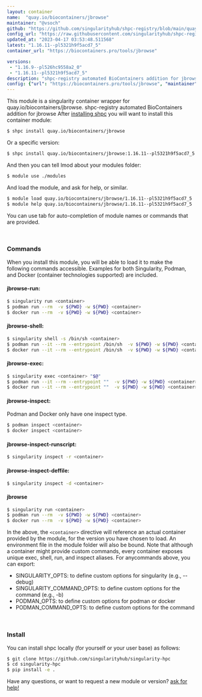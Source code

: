 ```yaml
---
layout: container
name:  "quay.io/biocontainers/jbrowse"
maintainer: "@vsoch"
github: "https://github.com/singularityhub/shpc-registry/blob/main/quay.io/biocontainers/jbrowse/container.yaml"
config_url: "https://raw.githubusercontent.com/singularityhub/shpc-registry/main/quay.io/biocontainers/jbrowse/container.yaml"
updated_at: "2023-04-17 03:53:48.511568"
latest: "1.16.11--pl5321h9f5acd7_5"
container_url: "https://biocontainers.pro/tools/jbrowse"

versions:
 - "1.16.9--pl526hc9558a2_0"
 - "1.16.11--pl5321h9f5acd7_5"
description: "shpc-registry automated BioContainers addition for jbrowse"
config: {"url": "https://biocontainers.pro/tools/jbrowse", "maintainer": "@vsoch", "description": "shpc-registry automated BioContainers addition for jbrowse", "latest": {"1.16.11--pl5321h9f5acd7_5": "sha256:3e45dc608e245eb93abd89df7f0df52d6573befc13209bcbf4dd5b1cbbeded4f"}, "tags": {"1.16.9--pl526hc9558a2_0": "sha256:7890bc0143ec06310503467138bce243105c8c699a0d02ffb2903ac75f44601c", "1.16.11--pl5321h9f5acd7_5": "sha256:3e45dc608e245eb93abd89df7f0df52d6573befc13209bcbf4dd5b1cbbeded4f"}, "docker": "quay.io/biocontainers/jbrowse"}
---
```


This module is a singularity container wrapper for quay.io/biocontainers/jbrowse.
shpc-registry automated BioContainers addition for jbrowse
After [installing shpc](#install) you will want to install this container module:


```bash
$ shpc install quay.io/biocontainers/jbrowse
```

Or a specific version:

```bash
$ shpc install quay.io/biocontainers/jbrowse:1.16.11--pl5321h9f5acd7_5
```

And then you can tell lmod about your modules folder:

```bash
$ module use ./modules
```

And load the module, and ask for help, or similar.

```bash
$ module load quay.io/biocontainers/jbrowse/1.16.11--pl5321h9f5acd7_5
$ module help quay.io/biocontainers/jbrowse/1.16.11--pl5321h9f5acd7_5
```

You can use tab for auto-completion of module names or commands that are provided.

<br>

### Commands

When you install this module, you will be able to load it to make the following commands accessible.
Examples for both Singularity, Podman, and Docker (container technologies supported) are included.

#### jbrowse-run:

```bash
$ singularity run <container>
$ podman run --rm  -v ${PWD} -w ${PWD} <container>
$ docker run --rm  -v ${PWD} -w ${PWD} <container>
```

#### jbrowse-shell:

```bash
$ singularity shell -s /bin/sh <container>
$ podman run --it --rm --entrypoint /bin/sh  -v ${PWD} -w ${PWD} <container>
$ docker run --it --rm --entrypoint /bin/sh  -v ${PWD} -w ${PWD} <container>
```

#### jbrowse-exec:

```bash
$ singularity exec <container> "$@"
$ podman run --it --rm --entrypoint ""  -v ${PWD} -w ${PWD} <container> "$@"
$ docker run --it --rm --entrypoint ""  -v ${PWD} -w ${PWD} <container> "$@"
```

#### jbrowse-inspect:

Podman and Docker only have one inspect type.

```bash
$ podman inspect <container>
$ docker inspect <container>
```

#### jbrowse-inspect-runscript:

```bash
$ singularity inspect -r <container>
```

#### jbrowse-inspect-deffile:

```bash
$ singularity inspect -d <container>
```



#### jbrowse

```bash
$ singularity run <container>
$ podman run --rm  -v ${PWD} -w ${PWD} <container>
$ docker run --rm  -v ${PWD} -w ${PWD} <container>
```


In the above, the `<container>` directive will reference an actual container provided
by the module, for the version you have chosen to load. An environment file in the
module folder will also be bound. Note that although a container
might provide custom commands, every container exposes unique exec, shell, run, and
inspect aliases. For anycommands above, you can export:

 - SINGULARITY_OPTS: to define custom options for singularity (e.g., --debug)
 - SINGULARITY_COMMAND_OPTS: to define custom options for the command (e.g., -b)
 - PODMAN_OPTS: to define custom options for podman or docker
 - PODMAN_COMMAND_OPTS: to define custom options for the command

<br>

### Install

You can install shpc locally (for yourself or your user base) as follows:

```bash
$ git clone https://github.com/singularityhub/singularity-hpc
$ cd singularity-hpc
$ pip install -e .
```

Have any questions, or want to request a new module or version? [ask for help!](https://github.com/singularityhub/singularity-hpc/issues)
